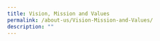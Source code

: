 ```yaml
---
title: Vision, Mission and Values
permalink: /about-us/Vision-Mission-and-Values/
description: ""
---
```

